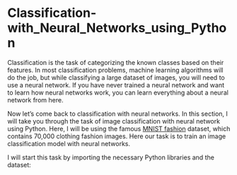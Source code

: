 # Classification-with_Neural_Networks_using_Python
Classification is the task of categorizing the known classes based on their features. In most classification problems, machine learning algorithms will do the job, but while classifying a large dataset of images, you will need to use a neural network. If you have never trained a neural network and want to learn how neural networks work, you can learn everything about a neural network from here.

Now let’s come back to classification with neural networks. In this section, I will take you through the task of image classification with neural network using Python. Here, I will be using the famous [MNIST fashion](https://gaganpreetkaurkalsi.netlify.app/) dataset, which contains 70,000 clothing fashion images. Here our task is to train an image classification model with neural networks.

I will start this task by importing the necessary Python libraries and the dataset:
